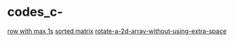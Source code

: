 # codes_c-
[row with max 1s](https://practice.geeksforgeeks.org/problems/row-with-max-1s0023/1)
[sorted matrix](https://practice.geeksforgeeks.org/problems/sorted-matrix2333/1)
[rotate-a-2d-array-without-using-extra-space](https://practice.geeksforgeeks.org/problems/rotate-a-2d-array-without-using-extra-space1004/1?utm_source=gfg&utm_medium=article&utm_campaign=bottom_sticky_on_article)
